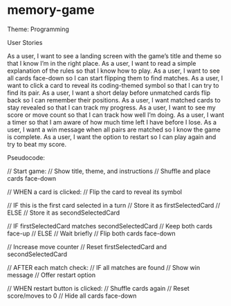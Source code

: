 # memory-game
Theme: Programming

User Stories 

As a user, I want to see a landing screen with the game’s title and theme so that I know I’m in the right place.
As a user, I want to read a simple explanation of the rules so that I know how to play.
As a user, I want to see all cards face-down so I can start flipping them to find matches.
As a user, I want to click a card to reveal its coding-themed symbol so that I can try to find its pair.
As a user, I want a short delay before unmatched cards flip back so I can remember their positions.
As a user, I want matched cards to stay revealed so that I can track my progress.
As a user, I want to see my score or move count so that I can track how well I’m doing.
As a user, I want a timer so that I am aware of how much time left I have before I lose. 
As a user, I want a win message when all pairs are matched so I know the game is complete.
As a user, I want the option to restart so I can play again and try to beat my score.

Pseudocode: 

// Start game:
// Show title, theme, and instructions
// Shuffle and place cards face-down

// WHEN a card is clicked:
    // Flip the card to reveal its symbol

  // IF this is the first card selected in a turn
        // Store it as firstSelectedCard
    // ELSE
        // Store it as secondSelectedCard

  // IF firstSelectedCard matches secondSelectedCard
            // Keep both cards face-up
        // ELSE
            // Wait briefly
            // Flip both cards face-down

  // Increase move counter
 // Reset firstSelectedCard and secondSelectedCard

// AFTER each match check:
    // IF all matches are found
        // Show win message
        // Offer restart option

// WHEN restart button is clicked:
    // Shuffle cards again
    // Reset score/moves to 0
    // Hide all cards face-down
